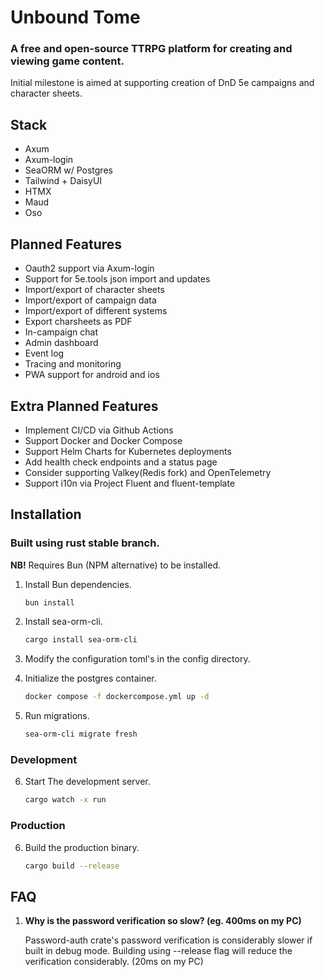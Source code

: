 # Unbound Tome
### A free and open-source TTRPG platform for creating and viewing game content.

Initial milestone is aimed at supporting creation of DnD 5e campaigns and character sheets.


## Stack
- Axum
- Axum-login
- SeaORM w/ Postgres
- Tailwind + DaisyUI
- HTMX
- Maud
- Oso

## Planned Features
- Oauth2 support via Axum-login
- Support for 5e.tools json import and updates
- Import/export of character sheets
- Import/export of campaign data
- Import/export of different systems
- Export charsheets as PDF
- In-campaign chat 
- Admin dashboard
- Event log
- Tracing and monitoring
- PWA support for android and ios

## Extra Planned Features
- Implement CI/CD via Github Actions
- Support Docker and Docker Compose
- Support Helm Charts for Kubernetes deployments
- Add health check endpoints and a status page
- Consider supporting Valkey(Redis fork) and OpenTelemetry
- Support i10n via Project Fluent and fluent-template


## Installation
### Built using rust stable branch.

__NB!__ Requires Bun (NPM alternative) to be installed.

1. Install Bun dependencies.
   ```bash
   bun install
   ```
   
2. Install sea-orm-cli.
    ```bash
    cargo install sea-orm-cli
    ```

3. Modify the configuration toml's in the config directory.

4. Initialize the postgres container.
    ```bash
    docker compose -f dockercompose.yml up -d
    ```
5. Run migrations.
    ```bash
    sea-orm-cli migrate fresh
    ```

### Development
6. Start The development server.
    ```bash
    cargo watch -x run
    ```

### Production
6. Build the production binary.
    ```bash
    cargo build --release
    ```

## FAQ
1. __Why is the password verification so slow? (eg. 400ms on my PC)__

    Password-auth crate's password verification is considerably slower if built in debug mode. Building using --release flag will reduce the verification considerably. (20ms on my PC)